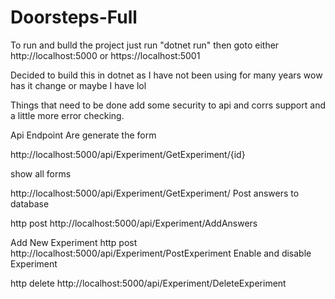 # Doorsteps-Full


To run and bulld the project just run "dotnet run"
then goto either http://localhost:5000 or https://localhost:5001

Decided to build this in dotnet as I have not been using for many years wow has it change or maybe I have lol 

Things that need to be done add some security to api and corrs support and a little more error checking.

Api Endpoint Are
generate the form

http://localhost:5000/api/Experiment/GetExperiment/{id}

show all forms

http://localhost:5000/api/Experiment/GetExperiment/
Post answers to database

http post
http://localhost:5000/api/Experiment/AddAnswers

Add New Experiment
http post
http://localhost:5000/api/Experiment/PostExperiment
Enable and disable Experiment

http delete
http://localhost:5000/api/Experiment/DeleteExperiment
